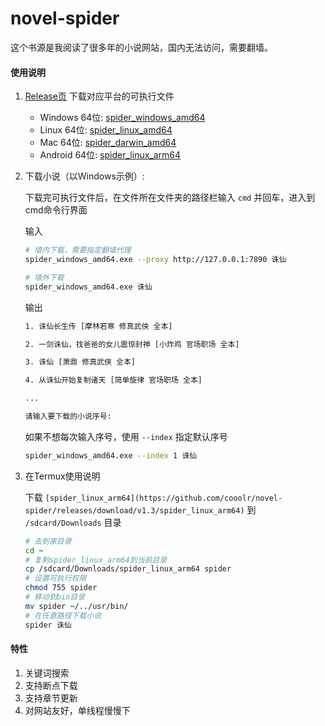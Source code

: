 # novel-spider

这个书源是我阅读了很多年的小说网站，国内无法访问，需要翻墙。

#### 使用说明

1. [Release页](https://github.com/cooolr/novel-spider/releases/tag/v1.3) 下载对应平台的可执行文件
    - Windows 64位: [spider_windows_amd64](https://github.com/cooolr/novel-spider/releases/download/v1.3/spider_windows_amd64.exe)
    - Linux 64位: [spider_linux_amd64](https://github.com/cooolr/novel-spider/releases/download/v1.3/spider_linux_amd64)
    - Mac 64位: [spider_darwin_amd64](https://github.com/cooolr/novel-spider/releases/download/v1.3/spider_darwin_amd64)
    - Android 64位: [spider_linux_arm64](https://github.com/cooolr/novel-spider/releases/download/v1.3/spider_linux_arm64)

2. 下载小说（以Windows示例）:

    下载完可执行文件后，在文件所在文件夹的路径栏输入 `cmd` 并回车，进入到cmd命令行界面

    输入
    ``` bash
    # 墙内下载，需要指定翻墙代理
    spider_windows_amd64.exe --proxy http://127.0.0.1:7890 诛仙

    # 墙外下载
    spider_windows_amd64.exe 诛仙
    ```

    输出
    ``` bash
    1. 诛仙长生传 [摩林若寒 修真武侠 全本]

    2. 一剑诛仙，找爸爸的女儿震惊封神 [小炸鸡 官场职场 全本]

    3. 诛仙 [萧鼎 修真武侠 全本]

    4. 从诛仙开始复制诸天 [简单旋律 官场职场 全本]

    ...

    请输入要下载的小说序号: 
    ```

    如果不想每次输入序号，使用 `--index` 指定默认序号
    ``` bash
    spider_windows_amd64.exe --index 1 诛仙
    ```

3. 在Termux使用说明
    
    下载 `[spider_linux_arm64](https://github.com/cooolr/novel-spider/releases/download/v1.3/spider_linux_arm64)` 到 `/sdcard/Downloads` 目录
    
    ``` bash
    # 去到家目录
    cd ~
    # 复制spider_linux_arm64到当前目录
    cp /sdcard/Downloads/spider_linux_arm64 spider
    # 设置可执行权限
    chmod 755 spider
    # 移动到bin目录
    mv spider ~/../usr/bin/
    # 在任意路径下载小说
    spider 诛仙
    ```

#### 特性

1. 关键词搜索
2. 支持断点下载
3. 支持章节更新
4. 对网站友好，单线程慢慢下
